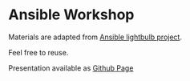 Ansible Workshop
================

Materials are adapted from [Ansible lightbulb project](https://github.com/ansible/lightbulb).

Feel free to reuse.

Presentation available as [Github Page](paulfantom.github.io/workshop-ansible)
